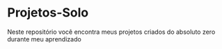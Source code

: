 # Projetos-Solo
Neste repositório você encontra meus projetos criados do absoluto zero durante meu aprendizado
